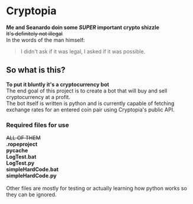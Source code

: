 # Cryptopia
**Me and Seanardo doin some _SUPER_ important crypto shizzle**<br/>
~~It's definitely not illegal~~<br/>
In the words of the man himself:<br/>
>I didn't ask if it was legal, I asked if it was possible.

## So what is this?
**To put it bluntly it's a cryptocurrency bot**<br/>
The end goal of this project is to create a bot that will buy and sell cryptocurrency at a profit.<br/>
The bot itself is written is python and is currently capable of fetching exchange rates for an entered coin pair using Cryptopia's public API.<br/>

### Required files for use
~~ALL OF THEM~~<br/>
**.ropeproject<br/>__pycache__<br/>LogTest.bat<br/>LogTest.py<br/>simpleHardCode.bat<br/>simpleHardCode.py<br/>**
<br/>
Other files are mostly for testing or actually learning how python works so they can be ignored.
